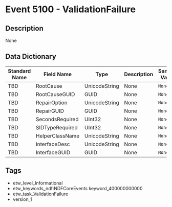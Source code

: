 # Event 5100 - ValidationFailure

## Description
None

## Data Dictionary
|Standard Name|Field Name|Type|Description|Sample Value|
|---|---|---|---|---|
|TBD|RootCause|UnicodeString|None|`None`|
|TBD|RootCauseGUID|GUID|None|`None`|
|TBD|RepairOption|UnicodeString|None|`None`|
|TBD|RepairGUID|GUID|None|`None`|
|TBD|SecondsRequired|UInt32|None|`None`|
|TBD|SIDTypeRequired|UInt32|None|`None`|
|TBD|HelperClassName|UnicodeString|None|`None`|
|TBD|InterfaceDesc|UnicodeString|None|`None`|
|TBD|InterfaceGUID|GUID|None|`None`|

## Tags
* etw_level_Informational
* etw_keywords_ndf:NDFCoreEvents keyword_400000000000
* etw_task_ValidationFailure
* version_1